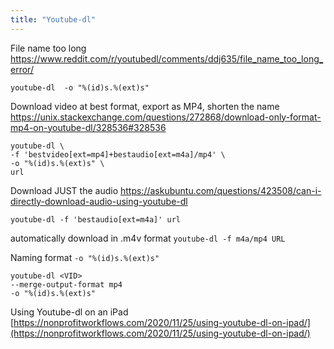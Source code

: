 ```yaml
---
title: "Youtube-dl"
---
```


File name too long
https://www.reddit.com/r/youtubedl/comments/ddj635/file_name_too_long_error/
```
youtube-dl  -o "%(id)s.%(ext)s"
```



Download video at best format, export as MP4, shorten the name
https://unix.stackexchange.com/questions/272868/download-only-format-mp4-on-youtube-dl/328536#328536
```
youtube-dl \
-f 'bestvideo[ext=mp4]+bestaudio[ext=m4a]/mp4' \
-o "%(id)s.%(ext)s" \
url

```

Download JUST the audio
https://askubuntu.com/questions/423508/can-i-directly-download-audio-using-youtube-dl
```
youtube-dl -f 'bestaudio[ext=m4a]' url
```



automatically download in .m4v format
`youtube-dl -f m4a/mp4 URL`

Naming format
`-o "%(id)s.%(ext)s"`

```
youtube-dl <VID>
--merge-output-format mp4
-o "%(id)s.%(ext)s"
```

Using Youtube-dl on an iPad
[https://nonprofitworkflows.com/2020/11/25/using-youtube-dl-on-ipad/](https://nonprofitworkflows.com/2020/11/25/using-youtube-dl-on-ipad/)